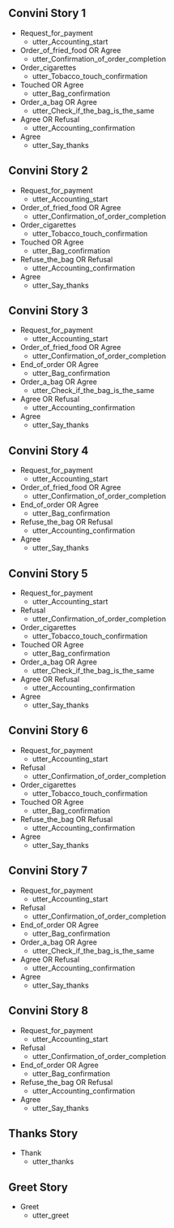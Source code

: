 
## Convini Story 1
* Request_for_payment
  - utter_Accounting_start
* Order_of_fried_food OR Agree
  - utter_Confirmation_of_order_completion
* Order_cigarettes
  - utter_Tobacco_touch_confirmation
* Touched OR Agree
  - utter_Bag_confirmation
* Order_a_bag OR Agree
  - utter_Check_if_the_bag_is_the_same
* Agree OR Refusal
  - utter_Accounting_confirmation
* Agree
  - utter_Say_thanks


## Convini Story 2
* Request_for_payment
  - utter_Accounting_start
* Order_of_fried_food OR Agree
  - utter_Confirmation_of_order_completion
* Order_cigarettes
  - utter_Tobacco_touch_confirmation
* Touched OR Agree
  - utter_Bag_confirmation
* Refuse_the_bag OR Refusal
  - utter_Accounting_confirmation
* Agree
  - utter_Say_thanks


## Convini Story 3
* Request_for_payment
  - utter_Accounting_start
* Order_of_fried_food OR Agree
  - utter_Confirmation_of_order_completion
* End_of_order OR Agree
  - utter_Bag_confirmation
* Order_a_bag OR Agree
  - utter_Check_if_the_bag_is_the_same
* Agree OR Refusal
  - utter_Accounting_confirmation
* Agree
  - utter_Say_thanks


## Convini Story 4
* Request_for_payment
  - utter_Accounting_start
* Order_of_fried_food OR Agree
  - utter_Confirmation_of_order_completion
* End_of_order OR Agree
  - utter_Bag_confirmation
* Refuse_the_bag OR Refusal
  - utter_Accounting_confirmation
* Agree
  - utter_Say_thanks




## Convini Story 5
* Request_for_payment
  - utter_Accounting_start
* Refusal
  - utter_Confirmation_of_order_completion
* Order_cigarettes
  - utter_Tobacco_touch_confirmation
* Touched OR Agree
  - utter_Bag_confirmation
* Order_a_bag OR Agree
  - utter_Check_if_the_bag_is_the_same
* Agree OR Refusal
  - utter_Accounting_confirmation
* Agree
  - utter_Say_thanks



## Convini Story 6
* Request_for_payment
  - utter_Accounting_start
* Refusal
  - utter_Confirmation_of_order_completion
* Order_cigarettes
  - utter_Tobacco_touch_confirmation
* Touched OR Agree
  - utter_Bag_confirmation
* Refuse_the_bag OR Refusal
  - utter_Accounting_confirmation
* Agree
  - utter_Say_thanks



## Convini Story 7
* Request_for_payment
  - utter_Accounting_start
* Refusal
  - utter_Confirmation_of_order_completion
* End_of_order OR Agree
  - utter_Bag_confirmation
* Order_a_bag OR Agree
  - utter_Check_if_the_bag_is_the_same
* Agree OR Refusal
  - utter_Accounting_confirmation
* Agree
  - utter_Say_thanks



## Convini Story 8
* Request_for_payment
  - utter_Accounting_start
* Refusal
  - utter_Confirmation_of_order_completion
* End_of_order OR Agree
  - utter_Bag_confirmation
* Refuse_the_bag OR Refusal
  - utter_Accounting_confirmation
* Agree
  - utter_Say_thanks



## Thanks Story
* Thank
  - utter_thanks


<!-- あいさつ -->
## Greet Story
* Greet
  - utter_greet
